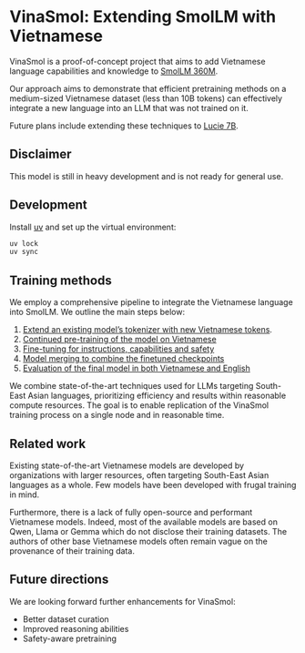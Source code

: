 # VinaSmol: Extending SmolLM with Vietnamese

VinaSmol is a proof-of-concept project that aims to add Vietnamese language capabilities and knowledge to [SmolLM 360M](https://huggingface.co/HuggingFaceTB/SmolLM2-360M-Instruct).

Our approach aims to demonstrate that efficient pretraining methods on a medium-sized Vietnamese dataset (less than 10B tokens) can effectively integrate a new language into an LLM that was not trained on it.

Future plans include extending these techniques to [Lucie 7B](https://huggingface.co/OpenLLM-France/Lucie-7B-Instruct-v1.1).

## Disclaimer

This model is still in heavy development and is not ready for general use.

## Development

Install [uv](https://docs.astral.sh/uv/) and set up the virtual environment:

```bash
uv lock
uv sync
```

## Training methods

We employ a comprehensive pipeline to integrate the Vietnamese language into SmolLM. We outline the main steps below:

1. [Extend an existing model’s tokenizer with new Vietnamese tokens](./vinasmol/tokenization/README.md).
2. [Continued pre-training of the model on Vietnamese](./vinasmol/training/README.md)
3. [Fine-tuning for instructions, capabilities and safety](./vinasmol/finetuning/README.md)
4. [Model merging to combine the finetuned checkpoints](./vinasmol/merging/README.md)
5. [Evaluation of the final model in both Vietnamese and English](./vinasmol/evaluation/README.md)

We combine state-of-the-art techniques used for LLMs targeting South-East Asian languages, prioritizing efficiency and results within reasonable compute resources. The goal is to enable replication of the VinaSmol training process on a single node and in reasonable time.

## Related work

Existing state-of-the-art Vietnamese models are developed by organizations with larger resources, often targeting South-East Asian languages as a whole. Few models have been developed with frugal training in mind.

Furthermore, there is a lack of fully open-source and performant Vietnamese models. Indeed, most of the available models are based on Qwen, Llama or Gemma which do not disclose their training datasets. The authors of other base Vietnamese models often remain vague on the provenance of their training data.

## Future directions

We are looking forward further enhancements for VinaSmol:

- Better dataset curation
- Improved reasoning abilities
- Safety-aware pretraining
